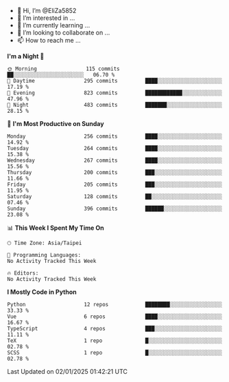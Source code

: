 - 👋 Hi, I’m @EliZa5852
- 👀 I’m interested in ...
- 🌱 I’m currently learning ...
- 💞️ I’m looking to collaborate on ...
- 📫 How to reach me ...

<!--START_SECTION:waka-->
**I'm a Night 🦉** 

```text
🌞 Morning                115 commits         ██░░░░░░░░░░░░░░░░░░░░░░░   06.70 % 
🌆 Daytime                295 commits         ████░░░░░░░░░░░░░░░░░░░░░   17.19 % 
🌃 Evening                823 commits         ████████████░░░░░░░░░░░░░   47.96 % 
🌙 Night                  483 commits         ███████░░░░░░░░░░░░░░░░░░   28.15 % 
```
📅 **I'm Most Productive on Sunday** 

```text
Monday                   256 commits         ████░░░░░░░░░░░░░░░░░░░░░   14.92 % 
Tuesday                  264 commits         ████░░░░░░░░░░░░░░░░░░░░░   15.38 % 
Wednesday                267 commits         ████░░░░░░░░░░░░░░░░░░░░░   15.56 % 
Thursday                 200 commits         ███░░░░░░░░░░░░░░░░░░░░░░   11.66 % 
Friday                   205 commits         ███░░░░░░░░░░░░░░░░░░░░░░   11.95 % 
Saturday                 128 commits         ██░░░░░░░░░░░░░░░░░░░░░░░   07.46 % 
Sunday                   396 commits         ██████░░░░░░░░░░░░░░░░░░░   23.08 % 
```


📊 **This Week I Spent My Time On** 

```text
🕑︎ Time Zone: Asia/Taipei

💬 Programming Languages: 
No Activity Tracked This Week

🔥 Editors: 
No Activity Tracked This Week
```

**I Mostly Code in Python** 

```text
Python                   12 repos            ████████░░░░░░░░░░░░░░░░░   33.33 % 
Vue                      6 repos             ████░░░░░░░░░░░░░░░░░░░░░   16.67 % 
TypeScript               4 repos             ███░░░░░░░░░░░░░░░░░░░░░░   11.11 % 
TeX                      1 repo              █░░░░░░░░░░░░░░░░░░░░░░░░   02.78 % 
SCSS                     1 repo              █░░░░░░░░░░░░░░░░░░░░░░░░   02.78 % 
```




 Last Updated on 02/01/2025 01:42:21 UTC
<!--END_SECTION:waka-->
